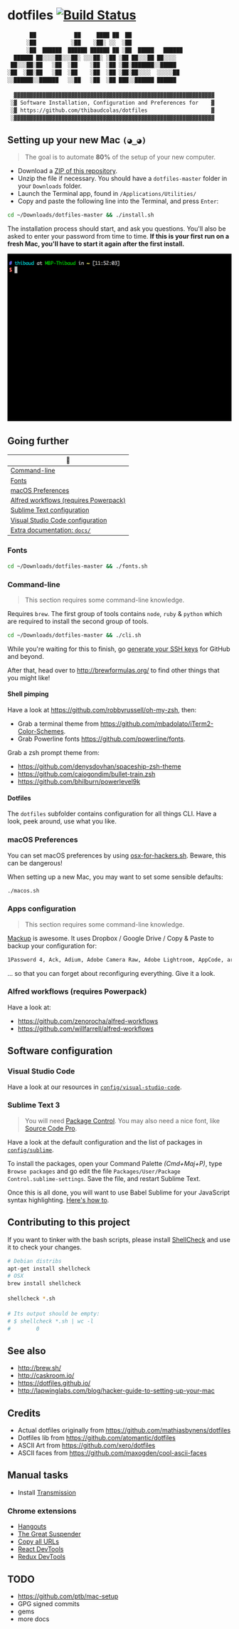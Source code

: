 # dotfiles [![Build Status](https://img.shields.io/travis/thibaudcolas/dotfiles.svg?style=flat-square)](https://travis-ci.org/thibaudcolas/dotfiles)

```txt
       ██            ██     ████ ██  ██
      ░██           ░██    ░██░ ░░  ░██
      ░██  ██████  ██████ ██████ ██ ░██  █████   ██████
  ██████ ██░░░░██░░░██░ ░░░██░ ░██ ░██ ██░░░██ ██░░░░
 ██░░░██░██   ░██  ░██    ░██  ░██ ░██░███████░░█████
░██  ░██░██   ░██  ░██    ░██  ░██ ░██░██░░░░  ░░░░░██
░░██████░░██████   ░░██   ░██  ░██ ███░░██████ ██████

  ▓▓▓▓▓▓▓▓▓▓▓▓▓▓▓▓▓▓▓▓▓▓▓▓▓▓▓▓▓▓▓▓▓▓▓▓▓▓▓▓▓▓▓▓▓▓▓▓▓▓▓▓▓▓▓▓▓▓▓▓▓▓▓
 ░▓ Software Installation, Configuration and Preferences for    ▓
 ░▓ https://github.com/thibaudcolas/dotfiles                    ▓
 ░▓▓▓▓▓▓▓▓▓▓▓▓▓▓▓▓▓▓▓▓▓▓▓▓▓▓▓▓▓▓▓▓▓▓▓▓▓▓▓▓▓▓▓▓▓▓▓▓▓▓▓▓▓▓▓▓▓▓▓▓▓▓▓
```

## Setting up your new Mac `(◕‿◕)`

> The goal is to automate **80%** of the setup of your new computer.

* Download a
  [ZIP of this repository](https://github.com/thibaudcolas/dotfiles/archive/master.zip).
* Unzip the file if necessary. You should have a `dotfiles-master` folder in
  your `Downloads` folder.
* Launch the Terminal app, found in `/Applications/Utilities/`
* Copy and paste the following line into the Terminal, and press `Enter`:

```bash
cd ~/Downloads/dotfiles-master && ./install.sh
```

The installation process should start, and ask you questions. You'll also be
asked to enter your password from time to time. **If this is your first run on a
fresh Mac, you'll have to start it again after the first install.**

![GIF recording of the install](docs/install-recording.gif)

## Going further

| :book:                                                                        |
| ----------------------------------------------------------------------------- |
| [Command-line](#command-line)                                                 |
| [Fonts](#fonts)                                                               |
| [macOS Preferences](#macos-preferences)                                       |
| [Alfred workflows (requires Powerpack)](#alfred-workflows-requires-powerpack) |
| [Sublime Text configuration](#sublime-text-3)                                 |
| [Visual Studio Code configuration](/config/visual-studio-code/)               |
| [Extra documentation: `docs/`](docs/)                                         |

### Fonts

```bash
cd ~/Downloads/dotfiles-master && ./fonts.sh
```

### Command-line

> This section requires some command-line knowledge.

Requires `brew`. The first group of tools contains `node`, `ruby` & `python`
which are required to install the second group of tools.

```bash
cd ~/Downloads/dotfiles-master && ./cli.sh
```

While you're waiting for this to finish, go
[generate your SSH keys](https://help.github.com/articles/generating-ssh-keys/)
for GitHub and beyond.

After that, head over to http://brewformulas.org/ to find other things that you
might like!

#### Shell pimping

Have a look at https://github.com/robbyrussell/oh-my-zsh, then:

* Grab a terminal theme from https://github.com/mbadolato/iTerm2-Color-Schemes.
* Grab Powerline fonts https://github.com/powerline/fonts.

Grab a zsh prompt theme from:

* https://github.com/denysdovhan/spaceship-zsh-theme
* https://github.com/caiogondim/bullet-train.zsh
* https://github.com/bhilburn/powerlevel9k

#### Dotfiles

The `dotfiles` subfolder contains configuration for all things CLI. Have a look,
peek around, use what you like.

### macOS Preferences

You can set macOS preferences by using
[osx-for-hackers.sh](https://gist.github.com/brandonb927/3195465). Beware, this
can be dangerous!

When setting up a new Mac, you may want to set some sensible defaults:

```bash
./macos.sh
```

### Apps configuration

> This section requires some command-line knowledge.

[Mackup](https://github.com/lra/mackup) is awesome. It uses Dropbox / Google
Drive / Copy & Paste to backup your configuration for:

```txt
1Password 4, Ack, Adium, Adobe Camera Raw, Adobe Lightroom, AppCode, aria2c, Arara, Artistic Style, Arm, asciinema, Aspell, Atom, AusKey, Autokey, Awareness, AWS Command Line Interface, Microsoft Azure CLI, Bartender, Bash it, Bash, BetterSnapTool, BetterTouchTool, BibDesk, Billings Pro Server Admin, Bitchx, Boto, Brackets, Bundler, Byobu, Caffeine, Cartographica, Charles, Chef, Chicken, Clementine, ClipMenu, CloudApp, Coda 2... and more
```

... so that you can forget about reconfiguring everything. Give it a look.

### Alfred workflows (requires Powerpack)

Have a look at:

* https://github.com/zenorocha/alfred-workflows
* https://github.com/willfarrell/alfred-workflows

## Software configuration

### Visual Studio Code

Have a look at our resources in
[`config/visual-studio-code`](config/visual-studio-code).

### Sublime Text 3

> You will need [Package Control](https://packagecontrol.io/). You may also need
> a nice font, like
> [Source Code Pro](https://github.com/adobe-fonts/source-code-pro).

Have a look at the default configuration and the list of packages in
[`config/sublime`](config/sublime).

To install the packages, open your Command Palette _(Cmd+Maj+P)_, type `Browse
packages` and go edit the file `Packages/User/Package Control.sublime-settings`.
Save the file, and restart Sublime Text.

Once this is all done, you will want to use Babel Sublime for your JavaScript
syntax highlighting.
[Here's how to](https://github.com/babel/babel-sublime#setting-as-the-default-syntax).

## Contributing to this project

If you want to tinker with the bash scripts, please install
[ShellCheck](https://github.com/koalaman/shellcheck) and use it to check your
changes.

```bash
# Debian distribs
apt-get install shellcheck
# OSX
brew install shellcheck

shellcheck *.sh

# Its output should be empty:
# $ shellcheck *.sh | wc -l
#        0
```

## See also

* http://brew.sh/
* http://caskroom.io/
* https://dotfiles.github.io/
* http://lapwinglabs.com/blog/hacker-guide-to-setting-up-your-mac

## Credits

* Actual dotfiles originally from https://github.com/mathiasbynens/dotfiles
* Dotfiles lib from https://github.com/atomantic/dotfiles
* ASCII Art from https://github.com/xero/dotfiles
* ASCII faces from https://github.com/maxogden/cool-ascii-faces

## Manual tasks

* Install [Transmission](https://transmissionbt.com/)

### Chrome extensions

* [Hangouts](https://chrome.google.com/webstore/detail/google-hangouts/nckgahadagoaajjgafhacjanaoiihapd?hl=en-US)
* [The Great Suspender](https://chrome.google.com/webstore/detail/the-great-suspender/klbibkeccnjlkjkiokjodocebajanakg?hl=en-US)
* [Copy all URLs](https://chrome.google.com/webstore/detail/copy-all-urls/djdmadneanknadilpjiknlnanaolmbfk?hl=en-US)
* [React DevTools](https://chrome.google.com/webstore/detail/react-developer-tools/fmkadmapgofadopljbjfkapdkoienihi?hl=en-US)
* [Redux DevTools](https://chrome.google.com/webstore/detail/redux-devtools/lmhkpmbekcpmknklioeibfkpmmfibljd?hl=en-US)

## TODO

* https://github.com/ptb/mac-setup
* GPG signed commits
* gems
* more docs
